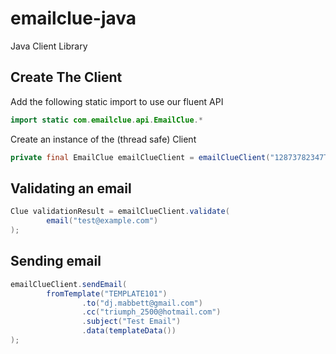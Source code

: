 emailclue-java
==============

Java Client Library

Create The Client
-----------------

Add the following static import to use our fluent API

```java
import static com.emailclue.api.EmailClue.*
```

Create an instance of the (thread safe) Client
```java
private final EmailClue emailClueClient = emailClueClient("12873782347TOKEN"));
```


Validating an email
-------------------
```java
Clue validationResult = emailClueClient.validate(
        email("test@example.com")
);
```


Sending email
-------------
```java
emailClueClient.sendEmail(
        fromTemplate("TEMPLATE101")
                .to("dj.mabbett@gmail.com")
                .cc("triumph_2500@hotmail.com")
                .subject("Test Email")
                .data(templateData())
);
```